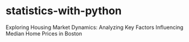 # statistics-with-python
Exploring Housing Market Dynamics: Analyzing Key Factors Influencing Median Home Prices in Boston
